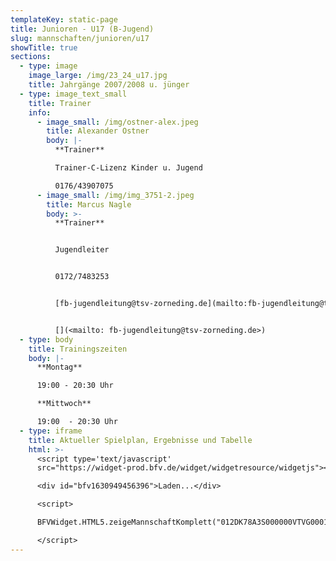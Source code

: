 ```yaml
---
templateKey: static-page
title: Junioren - U17 (B-Jugend)
slug: mannschaften/junioren/u17
showTitle: true
sections:
  - type: image
    image_large: /img/23_24_u17.jpg
    title: Jahrgänge 2007/2008 u. jünger
  - type: image_text_small
    title: Trainer
    info:
      - image_small: /img/ostner-alex.jpeg
        title: Alexander Ostner
        body: |-
          **Trainer**

          Trainer-C-Lizenz Kinder u. Jugend

          0176/43907075
      - image_small: /img/img_3751-2.jpeg
        title: Marcus Nagle
        body: >-
          **Trainer**


          Jugendleiter


          0172/7483253


          [fb-jugendleitung@tsv-zorneding.de](mailto:fb-jugendleitung@tsv-zorneding.de)


          [](<mailto: fb-jugendleitung@tsv-zorneding.de>)
  - type: body
    title: Trainingszeiten
    body: |-
      **Montag**

      19:00 - 20:30 Uhr

      **Mittwoch**

      19:00  - 20:30 Uhr
  - type: iframe
    title: Aktueller Spielplan, Ergebnisse und Tabelle
    html: >-
      <script type='text/javascript'
      src="https://widget-prod.bfv.de/widget/widgetresource/widgetjs"></script>

      <div id="bfv1630949456396">Laden...</div>

      <script>

      BFVWidget.HTML5.zeigeMannschaftKomplett("012DK78A3S000000VTVG0001VU5LEIAC", "bfv1630949456396", { height: "800", width: "350", selectedTab:BFVWidget.HTML5.mannschaftTabs.spiele, colorResults: "undefined" , colorNav: "undefined" , colorClubName : "undefined" , backgroundNav: "undefined"});

      </script>
---
```

